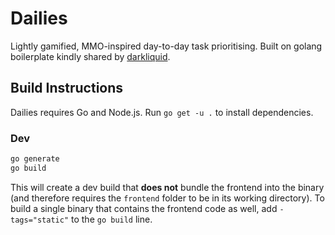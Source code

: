 # Dailies

Lightly gamified, MMO-inspired day-to-day task prioritising. Built on golang boilerplate kindly shared by [darkliquid](https://github.com/darkliquid).

## Build Instructions

Dailies requires Go and Node.js. Run `go get -u .` to install dependencies.

### Dev

```bash
go generate
go build
```

This will create a dev build that **does not** bundle the frontend into the binary (and therefore requires the `frontend` folder to be in its working directory). To build a single binary that contains the frontend code as well, add `-tags="static"` to the `go build` line.